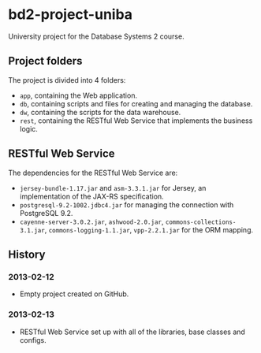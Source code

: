 bd2-project-uniba
=================

University project for the Database Systems 2 course.

## Project folders

The project is divided into 4 folders:

- `app`, containing the Web application.
- `db`, containing scripts and files for creating and managing the database.
- `dw`, containing the scripts for the data warehouse.
- `rest`, containing the RESTful Web Service that implements the business logic.

## RESTful Web Service

The dependencies for the RESTful Web Service are:

- `jersey-bundle-1.17.jar` and `asm-3.3.1.jar` for Jersey, an implementation of the JAX-RS specification.
- `postgresql-9.2-1002.jdbc4.jar` for managing the connection with PostgreSQL 9.2.
- `cayenne-server-3.0.2.jar`, `ashwood-2.0.jar`, `commons-collections-3.1.jar`, `commons-logging-1.1.jar`, `vpp-2.2.1.jar` for the ORM mapping.

## History

### 2013-02-12

- Empty project created on GitHub.

### 2013-02-13

- RESTful Web Service set up with all of the libraries, base classes and configs.